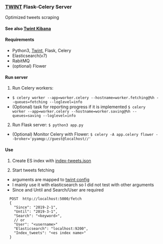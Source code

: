 ### [TWINT](https://github.com/twintproject/twint) Flask-Celery Server
Optimized tweets scraping

#### See also [Twint Kibana](https://github.com/Nedja995/twint_kibana)

#### Requirements
- Python3, [Twint](https://github.com/twintproject/twint), Flask, Celery
- Elasticsearch(v7)
- RabitMQ
- (optional) Flower 

#### Run server

1. Run Celery workers: 
- `$ celery worker --app=worker.celery --hostname=worker.fetching@%h --queues=fetching --loglevel=info`
- (Optional) task for reporting progress if it is implemented `$ celery worker --app=worker.celery --hostname=worker.saving@%h --queues=saving --loglevel=info`

2. Run Flask server: `$ python3 app.py`

- (Optional) Monitor Celery with Flower: `$ celery -A app.celery flower --broker='pyamqp://guest@localhost//'`

#### Use

1. Create ES index with [index-tweets.json](elasticsearch/index-tweets.json)

2. Start tweets fetching
- arguments are mapped to [twint config](https://github.com/twintproject/twint/blob/master/twint/config.py)
- I mainly use it with elasticsearch so I did not test with other arguments
- Since and Until and Search/User are required
```
  POST  http://localhost:5000/fetch
  {
    "Since": "2019-2-1",
    "Until": "2019-3-1",
    "Search": "<keyword>",
    // or
    "User": "<username>"
    "Elasticsearch": "localhost:9200",
    "Index_tweets": "<es index name>"
  }
```
